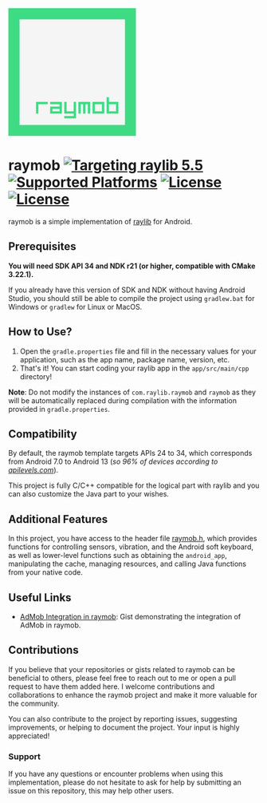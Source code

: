 <img src="app/src/main/ic_launcher-playstore.png" alt="raymob icon" width="256" height="256">

# raymob [![Targeting raylib 5.5](https://img.shields.io/badge/raylib-5.5-3DDC84)](https://raylib.com) [![Supported Platforms](https://img.shields.io/badge/Platform-Android-3DDC84)](https://developer.android.com/) [![License](https://img.shields.io/badge/license-MIT-blue.svg)](LICENSE) [![License](https://img.shields.io/badge/license-zlib%2Flibpng-blue.svg)](LICENSE)

raymob is a simple implementation of [raylib](https://www.raylib.com/) for Android.

## Prerequisites

**You will need SDK API 34 and NDK r21 (or higher, compatible with CMake 3.22.1).**

If you already have this version of SDK and NDK without having Android Studio, you should still be able to compile the project using `gradlew.bat` for Windows or `gradlew` for Linux or MacOS.

## How to Use?

1. Open the `gradle.properties` file and fill in the necessary values for your application, such as the app name, package name, version, etc.
2. That's it! You can start coding your raylib app in the `app/src/main/cpp` directory!

**Note**: Do not modify the instances of `com.raylib.raymob` and `raymob` as they will be automatically replaced during compilation with the information provided in `gradle.properties`.

## Compatibility

By default, the raymob template targets APIs 24 to 34, which corresponds from Android 7.0 to Android 13 (_so 96% of devices according to [apilevels.com](https://apilevels.com/)_).

This project is fully C/C++ compatible for the logical part with raylib and you can also customize the Java part to your wishes.

## Additional Features

In this project, you have access to the header file [raymob.h](app/src/main/cpp/deps/raymob/raymob.h), which provides functions for controlling sensors, vibration, and the Android soft keyboard, as well as lower-level functions such as obtaining the `android_app`, manipulating the cache, managing resources, and calling Java functions from your native code.

## Useful Links

- [AdMob Integration in raymob](https://gist.github.com/Bigfoot71/b3a658458ece93ddcb06f4c78f85076a): Gist demonstrating the integration of AdMob in raymob.

## Contributions

If you believe that your repositories or gists related to raymob can be beneficial to others, please feel free to reach out to me or open a pull request to have them added here.
I welcome contributions and collaborations to enhance the raymob project and make it more valuable for the community.

You can also contribute to the project by reporting issues, suggesting improvements, or helping to document the project. Your input is highly appreciated!

### Support

If you have any questions or encounter problems when using this implementation, please do not hesitate to ask for help by submitting an issue on this repository, this may help other users.
